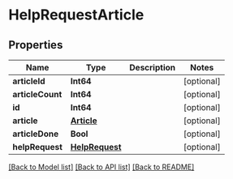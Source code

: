 # HelpRequestArticle

## Properties
Name | Type | Description | Notes
------------ | ------------- | ------------- | -------------
**articleId** | **Int64** |  | [optional] 
**articleCount** | **Int64** |  | [optional] 
**id** | **Int64** |  | [optional] 
**article** | [**Article**](Article.md) |  | [optional] 
**articleDone** | **Bool** |  | [optional] 
**helpRequest** | [**HelpRequest**](HelpRequest.md) |  | [optional] 

[[Back to Model list]](../README.md#documentation-for-models) [[Back to API list]](../README.md#documentation-for-api-endpoints) [[Back to README]](../README.md)


